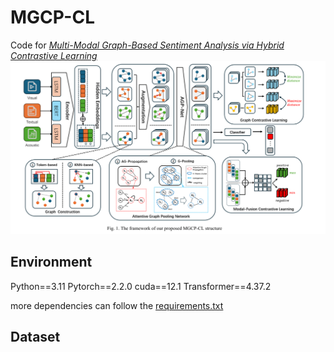 # MGCP-CL
Code for *[Multi-Modal Graph-Based Sentiment Analysis via Hybrid Contrastive Learning](https://ieeexplore.ieee.org/abstract/document/10729439)*
![model](./pipeline-img/MGCP-CL.png)

## Environment
Python==3.11
Pytorch==2.2.0
cuda==12.1
Transformer==4.37.2

more dependencies can follow the [requirements.txt](./requirements.txt)

## Dataset
